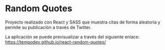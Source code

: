 # Random Quotes

Proyecto realizado con React y SASS que muestra citas de forma aleatoria y permite su publicación a través de Twitter.

La aplicación se puede previsualizar a través del siguiente enlace: https://tempodev.github.io/react-random-quotes/
